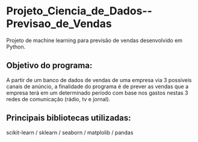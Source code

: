 # Projeto_Ciencia_de_Dados--Previsao_de_Vendas
 Projeto de machine learning para previsão de vendas desenvolvido em Python. 
## Objetivo do programa: 
A partir de um banco de dados de vendas de uma empresa via 3 possíveis canais de anúncio, a finalidade do programa é de prever as vendas que a empresa terá em um determinado período com base nos gastos nestas 3 redes de comunicação (rádio, tv e jornal).
## Principais bibliotecas utilizadas:
scikit-learn / sklearn / seaborn / matplolib / pandas
